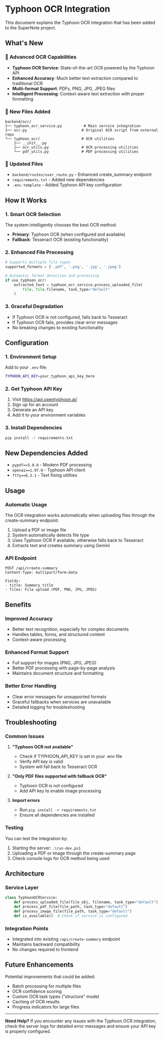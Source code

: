 # Typhoon OCR Integration

This document explains the Typhoon OCR integration that has been added to the SuperNote project.

## What's New

### 🚀 **Advanced OCR Capabilities**
- **Typhoon OCR Service**: State-of-the-art OCR powered by the Typhoon API
- **Enhanced Accuracy**: Much better text extraction compared to traditional OCR
- **Multi-format Support**: PDFs, PNG, JPG, JPEG files
- **Intelligent Processing**: Context-aware text extraction with proper formatting

### 📁 **New Files Added**
```
backend/ocr/
├── typhoon_ocr_service.py          # Main service integration
├── ocr.py                         # Original OCR script from external repo
└── typhoon_ocr/                   # OCR utilities
    ├── __init__.py
    ├── ocr_utils.py               # OCR processing utilities
    └── pdf_utils.py               # PDF processing utilities
```

### 🔧 **Updated Files**
- `backend/routes/user_route.py` - Enhanced create_summary endpoint
- `requirements.txt` - Added new dependencies
- `.env.template` - Added Typhoon API key configuration

## How It Works

### 1. **Smart OCR Selection**
The system intelligently chooses the best OCR method:
- **Primary**: Typhoon OCR (when configured and available)
- **Fallback**: Tesseract OCR (existing functionality)

### 2. **Enhanced File Processing**
```python
# Supports multiple file types
supported_formats = ['.pdf', '.png', '.jpg', '.jpeg']

# Automatic format detection and processing
if use_typhoon_ocr:
    extracted_text = typhoon_ocr_service.process_uploaded_file(
        file, file.filename, task_type="default"
    )
```

### 3. **Graceful Degradation**
- If Typhoon OCR is not configured, falls back to Tesseract
- If Typhoon OCR fails, provides clear error messages
- No breaking changes to existing functionality

## Configuration

### 1. **Environment Setup**
Add to your `.env` file:
```bash
TYPHOON_API_KEY=your_typhoon_api_key_here
```

### 2. **Get Typhoon API Key**
1. Visit https://api.opentyphoon.ai/
2. Sign up for an account
3. Generate an API key
4. Add it to your environment variables

### 3. **Install Dependencies**
```bash
pip install -r requirements.txt
```

## New Dependencies Added
- `pypdf==5.8.0` - Modern PDF processing
- `openai==1.97.0` - Typhoon API client
- `ftfy==6.3.1` - Text fixing utilities

## Usage

### **Automatic Usage**
The OCR integration works automatically when uploading files through the create-summary endpoint:

1. Upload a PDF or image file
2. System automatically detects file type
3. Uses Typhoon OCR if available, otherwise falls back to Tesseract
4. Extracts text and creates summary using Gemini

### **API Endpoint**
```
POST /api/create-summary
Content-Type: multipart/form-data

Fields:
- title: Summary title
- files: File upload (PDF, PNG, JPG, JPEG)
```

## Benefits

### **Improved Accuracy**
- Better text recognition, especially for complex documents
- Handles tables, forms, and structured content
- Context-aware processing

### **Enhanced Format Support**  
- Full support for images (PNG, JPG, JPEG)
- Better PDF processing with page-by-page analysis
- Maintains document structure and formatting

### **Better Error Handling**
- Clear error messages for unsupported formats
- Graceful fallbacks when services are unavailable
- Detailed logging for troubleshooting

## Troubleshooting

### **Common Issues**

1. **"Typhoon OCR not available"**
   - Check if TYPHOON_API_KEY is set in your .env file
   - Verify API key is valid
   - System will fall back to Tesseract OCR

2. **"Only PDF files supported with fallback OCR"**
   - Typhoon OCR is not configured
   - Add API key to enable image processing

3. **Import errors**
   - Run `pip install -r requirements.txt`
   - Ensure all dependencies are installed

### **Testing**
You can test the integration by:
1. Starting the server: `.\run-dev.ps1`
2. Uploading a PDF or image through the create-summary page
3. Check console logs for OCR method being used

## Architecture

### **Service Layer**
```python
class TyphoonOCRService:
    def process_uploaded_file(file_obj, filename, task_type="default")
    def process_pdf_file(file_path, task_type="default")  
    def process_image_file(file_path, task_type="default")
    def is_available()  # Check if service is configured
```

### **Integration Points**
- Integrated into existing `/api/create-summary` endpoint
- Maintains backward compatibility
- No changes required to frontend

## Future Enhancements

Potential improvements that could be added:
- Batch processing for multiple files
- OCR confidence scoring
- Custom OCR task types ("structure" mode)
- Caching of OCR results
- Progress indicators for large files

---

**Need Help?**
If you encounter any issues with the Typhoon OCR integration, check the server logs for detailed error messages and ensure your API key is properly configured.

